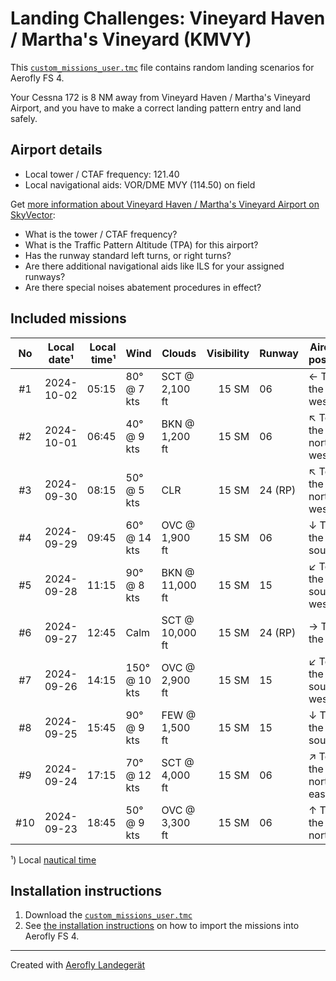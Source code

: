 # Landing Challenges: Vineyard Haven / Martha's Vineyard (KMVY)

This [`custom_missions_user.tmc`](./custom_missions_user.tmc) file contains random landing scenarios for Aerofly FS 4.

Your Cessna 172 is 8 NM away from Vineyard Haven / Martha's Vineyard Airport, and you have to make a correct landing pattern entry and land safely.

## Airport details

- Local tower / CTAF frequency: 121.40
- Local navigational aids: VOR/DME MVY (114.50) on field

Get [more information about Vineyard Haven / Martha's Vineyard Airport on SkyVector](https://skyvector.com/airport/KMVY):

- What is the tower / CTAF frequency?
- What is the Traffic Pattern Altitude (TPA) for this airport?
- Has the runway standard left turns, or right turns?
- Are there additional navigational aids like ILS for your assigned runways?
- Are there special noises abatement procedures in effect?

## Included missions

| No  | Local date¹ | Local time¹ | Wind          | Clouds          | Visibility | Runway  | Aircraft position    |
| :-: | ----------- | ----------: | ------------- | --------------- | ---------: | ------- | -------------------- |
| #1  | 2024-10-02  |       05:15 | 80° @ 7 kts   | SCT @ 2,100 ft  |      15 SM | 06      | ← To the west        |
| #2  | 2024-10-01  |       06:45 | 40° @ 9 kts   | BKN @ 1,200 ft  |      15 SM | 06      | ↖ To the north-west |
| #3  | 2024-09-30  |       08:15 | 50° @ 5 kts   | CLR             |      15 SM | 24 (RP) | ↖ To the north-west |
| #4  | 2024-09-29  |       09:45 | 60° @ 14 kts  | OVC @ 1,900 ft  |      15 SM | 06      | ↓ To the south       |
| #5  | 2024-09-28  |       11:15 | 90° @ 8 kts   | BKN @ 11,000 ft |      15 SM | 15      | ↙ To the south-west |
| #6  | 2024-09-27  |       12:45 | Calm          | SCT @ 10,000 ft |      15 SM | 24 (RP) | → To the east        |
| #7  | 2024-09-26  |       14:15 | 150° @ 10 kts | OVC @ 2,900 ft  |      15 SM | 15      | ↙ To the south-west |
| #8  | 2024-09-25  |       15:45 | 90° @ 9 kts   | FEW @ 1,500 ft  |      15 SM | 15      | ↓ To the south       |
| #9  | 2024-09-24  |       17:15 | 70° @ 12 kts  | SCT @ 4,000 ft  |      15 SM | 06      | ↗ To the north-east |
| #10 | 2024-09-23  |       18:45 | 50° @ 9 kts   | OVC @ 3,300 ft  |      15 SM | 06      | ↑ To the north       |

¹) Local [nautical time](https://en.wikipedia.org/wiki/Nautical_time)

## Installation instructions

1. Download the [`custom_missions_user.tmc`](./custom_missions_user.tmc)
2. See [the installation instructions](https://fboes.github.io/aerofly-missions/docs/generic-installation.html) on how to import the missions into Aerofly FS 4.

---

Created with [Aerofly Landegerät](https://github.com/fboes/aerofly-patterns)
